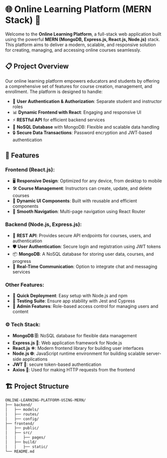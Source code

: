 # 🌐 **Online Learning Platform (MERN Stack)** 🚀

Welcome to the **Online Learning Platform**, a full-stack web application built using the powerful **MERN (MongoDB, Express.js, React.js, Node.js)** stack. This platform aims to deliver a modern, scalable, and responsive solution for creating, managing, and accessing online courses seamlessly.

## 📋 **Project Overview**

Our online learning platform empowers educators and students by offering a comprehensive set of features for course creation, management, and enrollment. The platform is designed to handle:

- 🌟 **User Authentication & Authorization**: Separate student and instructor roles
- 📊 **Dynamic Frontend with React**: Engaging and responsive UI
- ⚡ **RESTful API** for efficient backend services
- 📁 **NoSQL Database** with MongoDB: Flexible and scalable data handling
- 🔒 **Secure Data Transactions**: Password encryption and JWT-based authentication

## 🎯 **Features**

### **Frontend (React.js)**:
  - 🖥️ **Responsive Design**: Optimized for any device, from desktop to mobile
  - 🛠️ **Course Management**: Instructors can create, update, and delete courses
  - 🔄 **Dynamic UI Components**: Built with reusable and efficient components
  - 🧭 **Smooth Navigation**: Multi-page navigation using React Router
  
### **Backend (Node.js, Express.js)**:
  - 🔗 **REST API**: Provides secure API endpoints for courses, users, and authentication
  - 🛡️ **User Authentication**: Secure login and registration using JWT tokens
  - 📦 **MongoDB**: A NoSQL database for storing user data, courses, and progress
  - 💬 **Real-Time Communication**: Option to integrate chat and messaging services

### **Other Features**:
  - 🚀 **Quick Deployment**: Easy setup with Node.js and npm
  - 🧪 **Testing Suite**: Ensure app stability with Jest and Cypress
  - 📝 **Admin Features**: Role-based access control for managing users and content

### **⚙️ Tech Stack**:

   - **MongoDB 🗄️**: NoSQL database for flexible data management
   - **Express.js 🚏**: Web application framework for Node.js
   - **React.js ⚛️**: Modern frontend library for building user interfaces
   - **Node.js 🌐**: JavaScript runtime environment for building scalable server-side applications
   - **JWT 🔑**: secure token-based authentication
   - **Axios 📡**: Used for making HTTP requests from the frontend

## 🏗️ **Project Structure**

```bash
ONLINE-LEARNING-PLATFORM-USING-MERN/
├── backend/       
│   ├── models/
│   ├── routes/             
│   ├── config/                 
├── frontend/
│   ├── public/             
│   ├── src/
│   │   ├── pages/
│   ├── build/
│   │   ├── static/           
└── README.md
